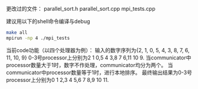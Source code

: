 更改过的文件：
parallel_sort.h
parallel_sort.cpp
mpi_tests.cpp


建议用以下的shell命令编译与debug
```sh
make all
mpirun -np 4 ./mpi_tests
```

当前code功能（以四个处理器为例）：
输入的数字序列为{2, 1, 0, 5, 4, 3, 8, 7, 6, 11, 10, 9}
0-3号processor上分别为2 1 0,5 4 3,8 7 6,11 10 9.
当communicator中processor数量大于1时，数字不作处理，communicator均分为两个。
当communicator中processor数量等于1时，进行本地排序。
最终输出结果为0-3号processor上分别为0 1 2,3 4 5,6 7 8,9 10 11.


